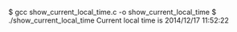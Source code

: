 $ gcc show_current_local_time.c -o show_current_local_time
$ ./show_current_local_time
Current local time is 2014/12/17 11:52:22
